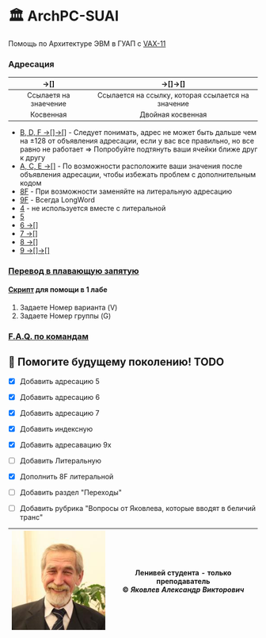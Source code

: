 # 🏛 ArchPC-SUAI
Помощь по Архитектуре ЭВМ в ГУАП c [VAX-11](https://en.wikipedia.org/wiki/VAX-11)
### Адресация
| ->[] | ->[]->[]  |
|:---:|:---:|
| Ссылаетя на знаечение | Ссылается на ссылку, которая ссылается на значение |
| Косвенная | Двойная косвенная |
* [B, D, F ->[]->[]](Address/B-D-F) - Следует понимать, адрес не может быть дальше чем на ±128 от объявления адресации, если у вас все правильно, но все равно не работает => Попробуйте подтянуть ваши ячейки ближе друг к другу
* [A, C, E ->[]](Address/A-C-E) - По возможности расположите ваши значения после объявления адресации, чтобы избежать проблем с дополнительным кодом
* [8F](Address/8F) - При возможности заменяйте на литеральную адресацию
* [9F](Address/9F) - Всегда LongWord
* [4](Address/4X) - не используется вместе с литеральной
* [5](Address/5X) 
* [6 ->[]](Address/6X) 
* [7 ->[]](Address/7X) 
* [8 ->[]](Address/8X)
* [9 ->[]->[]](Address/9X)

### [Перевод в плавающую запятую](Mantissa/)

#### [Cкрипт](src/1.py) для помощи в 1 лабе
1. Задаете Номер варианта (V)
2. Задаете Номер группы (G)

### [F.A.Q. по командам](cmd/)

## 📌 Помогите будущему поколению! TODO
* [x] Добавить адресацию 5
* [x] Добавить адресацию 6
* [x] Добавить адресацию 7
* [x] Добавить индексную
* [x] Добавить адресавацию 9x
* [ ] Добавить Литеральную
* [x] Дополнить 8F литеральной
* [ ] Добавить раздел "Переходы"
* [ ] Добавить рубрика "Вопросы от Яковлева, которые вводят в беличий транс"


| ![Яковлев](img/brainfucker.jpg)  |  Ленивей студента - только преподаватель <br> &copy; _Яковлев Александр Викторович_ |
|--------|:---:|


